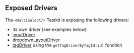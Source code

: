 ## Exposed Drivers

The `<MultiSelect/>` Testkit is exposing the following drivers:
* Its own driver (see examples below).
* [inputDriver](/?activeTab=TestKit&addons=0&full=0&panelRight=0&selectedKind=Components&selectedStory=Input&stories=1)
* [dropdownLayoutDriver](/?activeTab=Testkit&selectedKind=Components&selectedStory=DropdownLayout&full=0&addons=0&stories=1&panelRight=0)
* [tagDriver](/?activeTab=Testkit&addons=0&full=0&panelRight=0&selectedKind=Components&selectedStory=Tag&stories=1) using the `getTagDriverByTagId(id)` function

